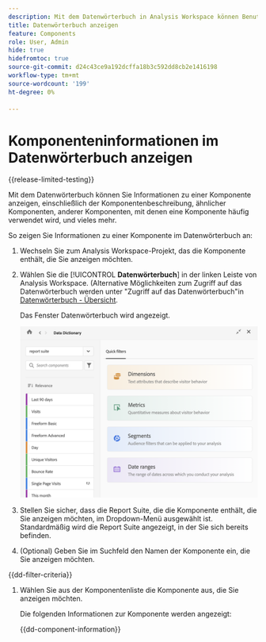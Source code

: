 ```yaml
---
description: Mit dem Datenwörterbuch in Analysis Workspace können Benutzer die verschiedenen Komponenten in Analysis Workspace katalogisieren und verfolgen, einschließlich ihrer vorgesehenen Verwendung, der genehmigten Komponenten, der Duplikate usw.
title: Datenwörterbuch anzeigen
feature: Components
role: User, Admin
hide: true
hidefromtoc: true
source-git-commit: d24c43ce9a192dcffa18b3c592dd8cb2e1416198
workflow-type: tm+mt
source-wordcount: '199'
ht-degree: 0%

---
```


# Komponenteninformationen im Datenwörterbuch anzeigen

{{release-limited-testing}}

Mit dem Datenwörterbuch können Sie Informationen zu einer Komponente anzeigen, einschließlich der Komponentenbeschreibung, ähnlicher Komponenten, anderer Komponenten, mit denen eine Komponente häufig verwendet wird, und vieles mehr.

So zeigen Sie Informationen zu einer Komponente im Datenwörterbuch an:

1. Wechseln Sie zum Analysis Workspace-Projekt, das die Komponente enthält, die Sie anzeigen möchten.

1. Wählen Sie die [!UICONTROL **Datenwörterbuch**] in der linken Leiste von Analysis Workspace. (Alternative Möglichkeiten zum Zugriff auf das Datenwörterbuch werden unter &quot;Zugriff auf das Datenwörterbuch&quot;in [Datenwörterbuch - Übersicht](/help/analyze/analysis-workspace/components/data-dictionary/data-dictionary-overview.md).

   Das Fenster Datenwörterbuch wird angezeigt.

   ![data-dictionary.png](assets/data-dictionary.png)

   <!--double-check this screenshot. I mocked the admin view up a bit to get rid of the Dictionary health tab.-->

1. Stellen Sie sicher, dass die Report Suite, die die Komponente enthält, die Sie anzeigen möchten, im Dropdown-Menü ausgewählt ist. Standardmäßig wird die Report Suite angezeigt, in der Sie sich bereits befinden.

1. (Optional) Geben Sie im Suchfeld den Namen der Komponente ein, die Sie anzeigen möchten.

{{dd-filter-criteria}}

1. Wählen Sie aus der Komponentenliste die Komponente aus, die Sie anzeigen möchten.

   Die folgenden Informationen zur Komponente werden angezeigt:

   {{dd-component-information}}

